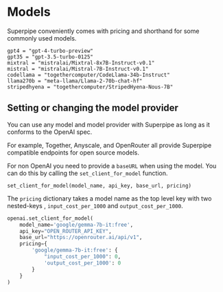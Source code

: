# Models

Superpipe conveniently comes with pricing and shorthand for some commonly used models.

```
gpt4 = "gpt-4-turbo-preview"
gpt35 = "gpt-3.5-turbo-0125"
mixtral = "mistralai/Mixtral-8x7B-Instruct-v0.1"
mistral = "mistralai/Mistral-7B-Instruct-v0.1"
codellama = "togethercomputer/CodeLlama-34b-Instruct"
llama270b = "meta-llama/Llama-2-70b-chat-hf"
stripedhyena = "togethercomputer/StripedHyena-Nous-7B"
```

## Setting or changing the model provider
You can use any model and model provider with Superpipe as long as it conforms to the OpenAI spec. 

For example, Together, Anyscale, and OpenRouter all provide Superpipe compatible endpoints for open source models. 

For non OpenAI you need to provide a `baseURL` when using the model. You can do this by calling the `set_client_for_model` function.

`set_client_for_model(model_name, api_key, base_url, pricing)`

The `pricing` dictionary takes a model name as the top level key with two nested-keys , `input_cost_per_1000` and `output_cost_per_1000`.

```python
openai.set_client_for_model(
    model_name='google/gemma-7b-it:free', 
    api_key="OPEN_ROUTER_API_KEY", 
    base_url="https://openrouter.ai/api/v1", 
    pricing={
        'google/gemma-7b-it:free': {
            "input_cost_per_1000": 0, 
            'output_cost_per_1000': 0
        }
    }
)
```
